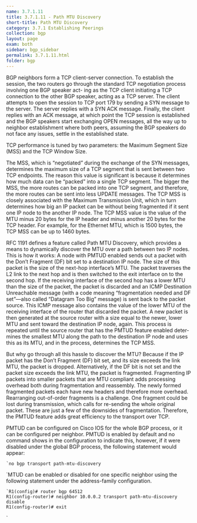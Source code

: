 ```yaml
---
name: 3.7.1.11
title: 3.7.1.11 - Path MTU Discovery
short-title: Path MTU Discovery
category: 3.7.1 Establishing Peerings
collection: bgp
layout: page
exam: both
sidebar: bgp_sidebar
permalink: 3.7.1.11.html
folder: bgp
---
```

BGP neighbors form a TCP client-server connection. To establish the session, the two routers go through the standard TCP negotiation process involving one BGP speaker act- ing as the TCP client initiating a TCP connection to the other BGP speaker, acting as a TCP server. The client attempts to open the session to TCP port 179 by sending a SYN message to the server. The server replies with a SYN ACK message. Finally, the client replies with an ACK message, at which point the TCP session is established and the BGP speakers start exchanging OPEN messages, all the way up to neighbor establishment where both peers, assuming the BGP speakers do not face any issues, settle in the established state.

TCP performance is tuned by two parameters: the Maximum Segment Size (MSS) and the TCP Window Size.

The MSS, which is “negotiated” during the exchange of the SYN messages, determines the maximum size of a TCP segment that is sent between two TCP endpoints. The reason this value is significant is because it determines how much data can be “packed” into a single TCP segment. The bigger the MSS, the more routes can be packed into one TCP segment, and therefore, the more routes can be sent into less UPDATE messages. The TCP MSS is closely associated with the Maximum Transmission Unit, which in turn determines how big an IP packet can be without being fragmented if it sent one IP node to the another IP node. The TCP MSS value is the value of the MTU minus 20 bytes
for the IP header and minus another 20 bytes for the TCP header. For example, for the Ethernet MTU, which is 1500 bytes, the TCP MSS can be up to 1460 bytes.

RFC 1191 defines a feature called Path MTU Discovery, which provides a means to dynamically discover the MTU over a path between two IP nodes. This is how it works: A node with PMTUD enabled sends out a packet with the Don’t Fragment (DF) bit set to a destination IP node. The size of this packet is the size of the next-hop interface’s MTU. The packet traverses the L2 link to the next hop and is then switched to the exit interface on to the second hop. If the receiving interface of the second hop has a lower MTU than the size of the packet, the packet is discarded and an ICMP Destination Unreachable message (with a code meaning “fragmentation needed and DF set”—also called “Datagram Too Big” message) is sent back to the packet source. This ICMP message also contains the value of the lower MTU of the receiving interface of the router that discarded the packet. A new packet is then generated at the source router with a size equal to the newer, lower MTU and sent toward the destination IP node, again. This process is repeated until the source router that has the PMTUD feature enabled deter- mines the smallest MTU along the path to the destination IP node and uses this as its MTU, and in the process, determines the TCP MSS.

But why go through all this hassle to discover the MTU? Because if the IP packet has the Don’t Fragment (DF) bit set, and its size exceeds the link MTU, the packet is dropped. Alternatively, if the DF bit is not set and the packet size exceeds the link MTU, the packet is fragmented. Fragmenting IP packets into smaller packets that are MTU compliant adds processing overhead both during fragmentation and reassembly. The newly formed fragmented packets each have new headers and therefore more overhead. Rearranging out-of-order fragments is a challenge. One fragment could be lost during transmission, which calls for re-sending the whole original packet. These are just a few of the downsides of fragmentation. Therefore, the PMTUD feature adds great efficiency to the transport over TCP.

PMTUD can be configured on Cisco IOS for the whole BGP process, or it can be configured per neighbor. PMTUD is enabled by default and no command shows in the configuration to indicate this, however, if it were disabled under the global BGP process, the following statement would appear:
```
`no bgp transport path-mtu-discovery
```
`MTUD can be enabled or disabled for one specific neighbor using the following statement under the address-family configuration.
```
`R1(config)# router bgp 64512
R1(config-router)# neighbor 10.0.0.2 transport path-mtu-discovery disable
R1(config-router)# exit
```
`